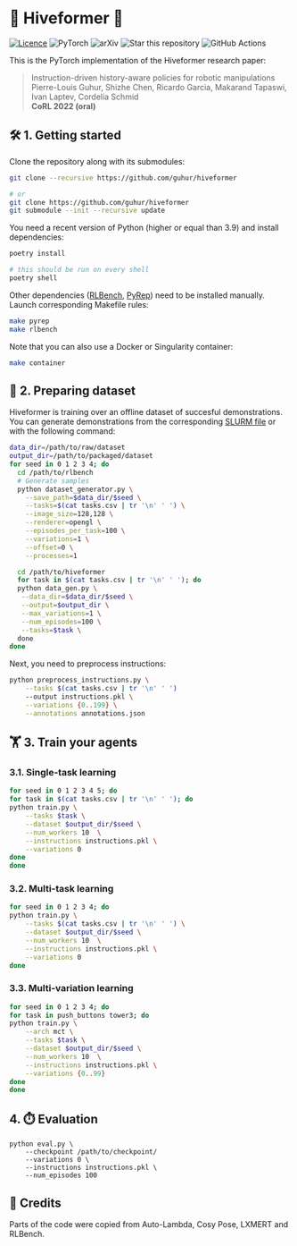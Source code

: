 # :bee: Hiveformer :bee:

[![Licence](https://img.shields.io/github/license/Ileriayo/markdown-badges?style=for-the-badge)](./LICENSE)
![PyTorch](https://img.shields.io/badge/PyTorch-%23EE4C2C.svg?style=for-the-badge&logo=PyTorch&logoColor=white)
![arXiv](https://img.shields.io/badge/cs.RO-2209.04899-red.svg?style=for-the-badge&logo=arXiv&logoColor=white)
![Star this repository](https://img.shields.io/github/stars/guhur/hiveformer?style=for-the-badge)
![GitHub Actions](https://img.shields.io/github/checks-status/guhur/hiveformer/main?style=for-the-badge)

This is the PyTorch implementation of the Hiveformer research paper:

> Instruction-driven history-aware policies for robotic manipulations  
> Pierre-Louis Guhur, Shizhe Chen, Ricardo Garcia, Makarand Tapaswi, Ivan Laptev, Cordelia Schmid  
> **CoRL 2022 (oral)**



## :hammer_and_wrench: 1. Getting started

Clone the repository along with its submodules:

```bash
git clone --recursive https://github.com/guhur/hiveformer

# or
git clone https://github.com/guhur/hiveformer
git submodule --init --recursive update
```

You need a recent version of Python (higher or equal than 3.9) and install dependencies:

```bash
poetry install

# this should be run on every shell
poetry shell
```

Other dependencies ([RLBench](https://github.com/stepjam/RLBench), [PyRep](https://github.com/stepjam/PyRep)) need to be installed manually. Launch corresponding Makefile rules:

```bash
make pyrep
make rlbench
```

Note that you can also use a Docker or Singularity container:

```bash
make container
```

## :minidisc: 2. Preparing dataset

Hiveformer is training over an offline dataset of succesful demonstrations. You can generate demonstrations from the corresponding [SLURM file](./slurm/generate-samples.slurm) or with the following command:

```bash
data_dir=/path/to/raw/dataset
output_dir=/path/to/packaged/dataset
for seed in 0 1 2 3 4; do
  cd /path/to/rlbench
  # Generate samples
  python dataset_generator.py \
    --save_path=$data_dir/$seed \
    --tasks=$(cat tasks.csv | tr '\n' ' ') \
    --image_size=128,128 \
    --renderer=opengl \
    --episodes_per_task=100 \
    --variations=1 \
    --offset=0 \
    --processes=1

  cd /path/to/hiveformer
  for task in $(cat tasks.csv | tr '\n' ' '); do
  python data_gen.py \
   --data_dir=$data_dir/$seed \
   --output=$output_dir \
   --max_variations=1 \
   --num_episodes=100 \
   --tasks=$task \
  done
done
```

Next, you need to preprocess instructions:

```zsh
python preprocess_instructions.py \
	--tasks $(cat tasks.csv | tr '\n' ' ')
	--output instructions.pkl \
	--variations {0..199} \
	--annotations annotations.json
```


## :weight_lifting: 3. Train your agents

### 3.1. Single-task learning

```bash
for seed in 0 1 2 3 4 5; do
for task in $(cat tasks.csv | tr '\n' ' '); do
python train.py \
	--tasks $task \
	--dataset $output_dir/$seed \
	--num_workers 10  \
 	--instructions instructions.pkl \
	--variations 0
done
done
```

### 3.2. Multi-task learning

```bash
for seed in 0 1 2 3 4; do
python train.py \
	--tasks $(cat tasks.csv | tr '\n' ' ') \
	--dataset $output_dir/$seed \
	--num_workers 10  \
 	--instructions instructions.pkl \
	--variations 0
done
```

### 3.3. Multi-variation learning

```bash
for seed in 0 1 2 3 4; do
for task in push_buttons tower3; do
python train.py \
	--arch mct \
	--tasks $task \
	--dataset $output_dir/$seed \
	--num_workers 10  \
 	--instructions instructions.pkl \
	--variations {0..99}
done
done
```


## 4. :stopwatch: Evaluation

```
python eval.py \
	--checkpoint /path/to/checkpoint/ 
	--variations 0 \
	--instructions instructions.pkl \
	--num_episodes 100
```


## :pray: Credits

Parts of the code were copied from Auto-Lambda, Cosy Pose, LXMERT and RLBench.
